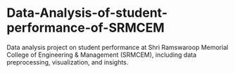 # Data-Analysis-of-student-performance-of-SRMCEM
Data analysis project on student performance at Shri Ramswaroop Memorial College of Engineering &amp; Management (SRMCEM), including data preprocessing, visualization, and insights.
